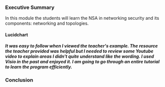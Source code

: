 ### Executive Summary

In this module the students will learn the NSA in networking security and its components: networking and topologies. 

#### Lucidchart

##### It was easy to follow when I viewed the teacher's example. The resource the teacher provided was helpful but I needed to review some Youtube video to explain areas I didn't quite understand like the wording. I used Visio in the past and enjoyed it. I am going to go through an entire tutorial to learn the program efficiently. 

### Conclusion
